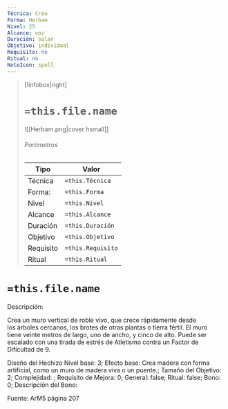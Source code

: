 ```yaml
---
Técnica: Creo
Forma: Herbam
Nivel: 25
Alcance: voz 
Duración: solar  
Objetivo: individual
Requisito: no
Ritual: no
NoteIcon: spell
---
```


> [!infobox|right]
> # `=this.file.name`
> ![[Herbam.png|cover hsmall]]
> ###### Parámetros
> Tipo |  Valor |
> ---|---|
> Técnica  | `=this.Técnica`  |
> Forma: | `=this.Forma`  |
> Nivel | `=this.Nivel`  |
> Alcance | `=this.Alcance` |
> Duración | `=this.Duración` |
> Objetivo | `=this.Objetivo` |
> Requisito | `=this.Requisito` |
> Ritual | `=this.Ritual` |

# `=this.file.name`
Descripción: <p>Crea un muro vertical de roble vivo, que crece rápidamente desde los árboles cercanos, los brotes de otras plantas o tierra fértil. El muro tiene veinte metros de largo, uno de ancho, y cinco de alto. Puede ser escalado con una tirada de estrés de Atletismo contra un Factor de Dificultad de 9.</p>

Diseño del Hechizo
Nivel base: 3; Efecto base: Crea madera con forma artificial, como un muro de madera viva o un puente.;  Tamaño del Objetivo: 2; Complejidad: ; Requisito de Mejora: 0; General: false; Ritual: false; Bono: 0; Descripción del Bono: 

Fuente: ArM5 página 207